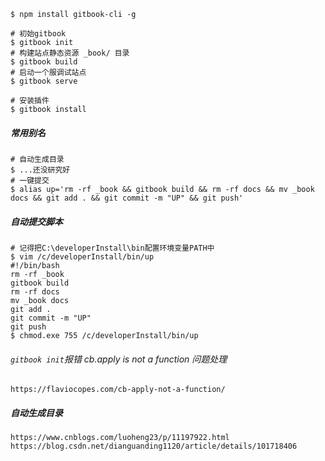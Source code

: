 ```shell
$ npm install gitbook-cli -g
```

```shell
# 初始gitbook
$ gitbook init
# 构建站点静态资源 _book/ 目录
$ gitbook build
# 启动一个服调试站点
$ gitbook serve

# 安装插件
$ gitbook install
```



##### 常用别名

```shell
# 自动生成目录
$ ...还没研究好
# 一键提交
$ alias up='rm -rf _book && gitbook build && rm -rf docs && mv _book docs && git add . && git commit -m "UP" && git push'
```

##### 自动提交脚本

```shell
# 记得把C:\developerInstall\bin配置环境变量PATH中
$ vim /c/developerInstall/bin/up
#!/bin/bash
rm -rf _book
gitbook build
rm -rf docs
mv _book docs
git add .
git commit -m "UP"
git push
$ chmod.exe 755 /c/developerInstall/bin/up
```



###### `gitbook init`报错 cb.apply is not a function 问题处理

```
https://flaviocopes.com/cb-apply-not-a-function/
```



##### 自动生成目录

```
https://www.cnblogs.com/luoheng23/p/11197922.html
https://blog.csdn.net/dianguanding1120/article/details/101718406
```

